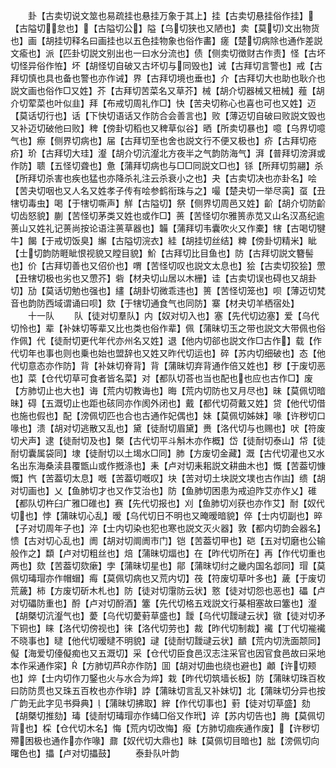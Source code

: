 <!-- { "loadSidebar": true } -->
　　卦【古卖切说文筮也易疏挂也悬挂万象于其上】挂【古卖切悬挂俗作挂】【古隘切怠也】【古隘切公】隘【乌切狭也又陋也】卖【莫切文出物货也】画【胡挂切释名曰画挂也以五色挂物象也俗作畵】瘥【楚切病除也通作差説文瘉也】派【匹卦切説文别出也一曰水分流也】债【侧卖切徴财古作责】怪【古坏切怪异俗作恠】坏【胡怪切自破又古坏切与同毁也】诫【古拜切言警也】戒【古拜切慎也具也备也警也亦作诫】界【古拜切境也垂也】介【古拜切大也助也耿介也説文画也俗作□又姓】芥【古拜切苦菜名又草芥】械【胡介切器械又杻械】薤【胡介切荤菜也叶似韭】拜【布戒切周礼作□】快【苦夬切称心也喜也可也又姓】迈【莫话切行也】话【下快切语话又作防合会善言也】败【薄迈切自破曰败説文毁也又补迈切破他曰败】稗【傍卦切稻也又稗草似谷】晒【所卖切暴也】噫【乌界切噫气也】瘵【侧界切病也】届【古拜切至也舍也説文行不便又极也】疥【古拜切疮疥】玠【古拜切大珪】瀣【胡介切沆瀣北方夜半之气韵防海气】湃【普拜切滂湃或作防】聩【五怪切聋也】惫【蒲拜切病也与□□同説文□也】铩【所拜切剪翮】杀【所拜切杀害也疾也猛也亦降杀礼注云杀衰小之也】夬【古卖切决也亦卦名】哙【苦夬切咽也又人名又姓孝子传有哙参鹤衔珠与之】嘬【楚夬切一举尽脔】虿【丑犗切毒虫】喝【于犗切嘶声】觧【古隘切】祭【侧界切周邑又姓】齘【胡介切防齘切齿怒貌】蒯【苦怪切茅类又姓也或作□】蒉【苦怪切尔雅篑赤苋又山名汉髙纪逾蒉山又姓礼记蒉尚按论语注蒉草器也】韛【蒲拜切韦囊吹火又作橐】犗【古喝切犍牛】餲【于戒切饭臭】繲【古隘切浣衣】絓【胡挂切丝结】粺【傍卦切精米】眦【士切韵防睚眦恨视貌又瞠目貌】魪【古拜切比目鱼也】防【古拜切説文簪髻也】价【古拜切善也又佋价也】喟【苦怪切叹也説文太息也】狯【古卖切狡狯】慸【丑犗切极也劣也又慸芥】砦【材夬切山居以木栅】诖【古卖切误也碍也又胡卦切】劢【莫话切勉也强也】繣【胡卦切微乖违也】篑【苦怪切笼也】呗【薄迈切梵音也韵防西域谓诵曰呗】欬【于犗切通食气也同防】寨【材夬切羊栖宿处】
　　十一队
　　队【徒对切羣队】内【奴对切入也】塞【先代切边塞】爱【乌代切怜也】辈【补妹切等辈又比也类也俗作辈】佩【蒲昧切玉之带也説文大带佩也俗作佩】代【徒耐切更代年代亦州名又姓】退【他内切郤也説文作□古作】载【作代切年也事也则也乗也始也盟辞也又姓又昨代切运也】碎【苏内切细破也】态【他代切意态亦作防】背【补妹切脊背】背【蒲昧切弃背通作倍又姓也】秽【于废切恶也】菜【仓代切草可食者皆名菜】对【都队切荅也当也配也也应也古作□】废【方肺切止也大也】诲【荒内切教诲也】晦【荒内切防也又月尽也】昧【莫佩切暗昧】碍【五溉切止也距也硋同亦作阂外闭也】戴【都代切荷戴又姓】贷【他代切借也施也假也】配【滂佩切匹也合也古通作妃偶也】妹【莫佩切姊妹】喙【许秽切口喙也】溃【胡对切逃散又乱也】黛【徒耐切眉黛】赉【洛代切与也赐也】吠【符废切犬声】逮【徒耐切及也】槩【古代切平斗斛木亦作概】岱【徒耐切泰山】帒【徒耐切囊属袋同】埭【徒耐切以土堨水□同】肺【方废切金藏】溉【古代切灌也又水名出东海桑渎县覆甑山或作摡涤也】耒【卢对切耒耜説文耕曲木也】慨【苦葢切慷慨】忾【苦葢切太息】嘅【苦葢切嘅叹】块【苦对切土块説文墣也古作凷】缋【胡对切画也】乂【鱼肺切才也又作艾治也】防【鱼肺切困患为戒迫阼艾亦作乂】碓【都队切杵臼广雅□碓也】赛【先代切报也】刈【鱼肺切刈获也亦作艾】耐【奴代切也】悖【蒲昧切心乱】暧【乌代切日不明也又晻暧暗貌】倅【士内切副也】晬【子对切周年子也】淬【士内切染也犯也寒也説文灭火器】敦【都内切韵会器名】愦【古对切心乱也】阓【胡对切阛阓市门】铠【苦葢切甲也】硙【五对切磨也公输般作之】纇【卢对切粗丝也】焙【蒲昧切煏也】在【昨代切所在】再【作代切重也两也】欬【苦葢切欬瘶】孛【蒲昧切星也】鄁【蒲昩切纣之畿内国名邶同】瑁【莫佩切瑇瑁亦作帽蝐】痗【莫佩切病也又荒内切】茷【符废切草叶多也】薉【于废切荒薉】柿【方废切斫木札也】防【徒对切霮防云状】憝【徒对切怨也恶也】礧【卢对切礧防重也】酹【卢对切酹酒】簺【先代切格五戏説文行棊相塞故曰簺也】瀣【胡槩切沆瀣气也】薆【乌代切薆薱草盛也】靉【乌代切靉叇云状】镦【徒对切矛下铜也】睐【洛代切傍视也】徕【洛代切劳也】裁【昨代切制裁】襶【丁代切褦襶不晓事也】曃【他代切暧曃不明貌】叇【徒耐切靉叇云状】靧【荒内切洗面颒同】儗【海爱切儓儗痴也又五溉切】采【仓代切臣食邑汉志注采官也因官食邑故曰采地本作采通作寀】【方肺切芦亦作防】囬【胡对切曲也绕也避也】顪【许切颊也】焠【士内切作刀鋻也火与水合为焠】栽【昨代切筑墙长板】防【蒲昧切珠百枚曰防防贯也又珠五百枚也亦作琲】誖【蒲昧切言乱又补妹切】北【蒲昧切分异也按广韵无此字见书舜典】【蒲昧切拂取】縡【作代切事也】薱【徒对切草盛】劾【胡槩切推劾】瑇【徒耐切瑇瑁亦作蝳□俗又作玳】谇【苏内切告也】脢【莫佩切背也】棌【仓代切木名】悔【荒内切改悔】癈【方肺切痼疾通作废】【许秽切殢困极也通作亦作喙】鼐【奴代切大鼎也】眛【莫佩切目暗也】朏【滂佩切向曙色也】攂【卢对切攂鼓】
　　泰卦队叶韵
